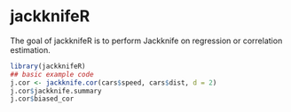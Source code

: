 
# jackknifeR

<!-- badges: start -->
<!-- badges: end -->

The goal of jackknifeR is to perform Jackknife on regression or correlation estimation.

``` r
library(jackknifeR)
## basic example code
j.cor <- jackknife.cor(cars$speed, cars$dist, d = 2)
j.cor$jackknife.summary
j.cor$biased_cor
```

